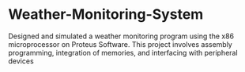 # Weather-Monitoring-System
Designed and simulated a weather monitoring program using the x86 microprocessor on Proteus Software.  This project involves assembly programming, integration of memories, and interfacing with peripheral devices
